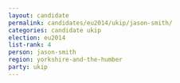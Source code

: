 ```yaml
---
layout: candidate
permalink: candidates/eu2014/ukip/jason-smith/
categories: candidate ukip
election: eu2014
list-rank: 4
person: jason-smith
region: yorkshire-and-the-humber
party: ukip
---
```


